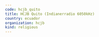 ```yaml
---
code: hcjb_quito
title: HCJB Quito (Indianerradio 6050kHz)
country: ecuador
organization: hcjb
kind: religious
---
```

